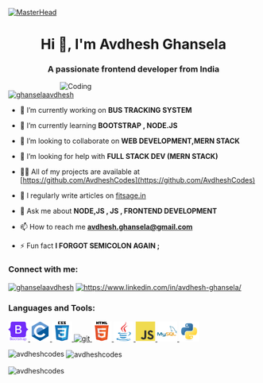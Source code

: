 [![MasterHead](https://www.figma.com/community/file/1367868717001251735/coding-banner)](https://rishavchanda.io)
<h1 align="center">Hi 👋, I'm Avdhesh Ghansela</h1>
<h3 align="center">A passionate frontend developer from India</h3>
<img align="right" alt="Coding" width="400" src=https://media3.giphy.com/media/v1.Y2lkPTc5MGI3NjExOTk3b3pqcmEydjc2Njd6aHFpZ3o3YnpzcmN2N2xyd2V4djZ5Ym1mOSZlcD12MV9pbnRlcm5hbF9naWZfYnlfaWQmY3Q9Zw/78XCFBGOlS6keY1Bil/giphy.gif>


<p align="left"> <a href="https://twitter.com/ghanselaavdhesh" target="blank"><img src="https://img.shields.io/twitter/follow/ghanselaavdhesh?logo=twitter&style=for-the-badge" alt="ghanselaavdhesh" /></a> </p>

- 🔭 I’m currently working on **BUS TRACKING SYSTEM**

- 🌱 I’m currently learning **BOOTSTRAP , NODE.JS**

- 👯 I’m looking to collaborate on **WEB DEVELOPMENT,MERN STACK**

- 🤝 I’m looking for help with **FULL STACK DEV (MERN STACK)**

- 👨‍💻 All of my projects are available at [https://github.com/AvdheshCodes](https://github.com/AvdheshCodes)

- 📝 I regularly write articles on [fitsage.in](fitsage.in)

- 💬 Ask me about **NODE,JS , JS , FRONTEND DEVELOPMENT**

- 📫 How to reach me **avdhesh.ghansela@gmail.com**

- ⚡ Fun fact **I FORGOT SEMICOLON AGAIN ;**

<h3 align="left">Connect with me:</h3>
<p align="left">
<a href="https://twitter.com/ghanselaavdhesh" target="blank"><img align="center" src="https://raw.githubusercontent.com/rahuldkjain/github-profile-readme-generator/master/src/images/icons/Social/twitter.svg" alt="ghanselaavdhesh" height="30" width="40" /></a>
<a href="https://linkedin.com/in/https://www.linkedin.com/in/avdhesh-ghansela/" target="blank"><img align="center" src="https://raw.githubusercontent.com/rahuldkjain/github-profile-readme-generator/master/src/images/icons/Social/linked-in-alt.svg" alt="https://www.linkedin.com/in/avdhesh-ghansela/" height="30" width="40" /></a>
</p>

<h3 align="left">Languages and Tools:</h3>
<p align="left"> <a href="https://getbootstrap.com" target="_blank" rel="noreferrer"> <img src="https://raw.githubusercontent.com/devicons/devicon/master/icons/bootstrap/bootstrap-plain-wordmark.svg" alt="bootstrap" width="40" height="40"/> </a> <a href="https://www.cprogramming.com/" target="_blank" rel="noreferrer"> <img src="https://raw.githubusercontent.com/devicons/devicon/master/icons/c/c-original.svg" alt="c" width="40" height="40"/> </a> <a href="https://www.w3schools.com/css/" target="_blank" rel="noreferrer"> <img src="https://raw.githubusercontent.com/devicons/devicon/master/icons/css3/css3-original-wordmark.svg" alt="css3" width="40" height="40"/> </a> <a href="https://git-scm.com/" target="_blank" rel="noreferrer"> <img src="https://www.vectorlogo.zone/logos/git-scm/git-scm-icon.svg" alt="git" width="40" height="40"/> </a> <a href="https://www.w3.org/html/" target="_blank" rel="noreferrer"> <img src="https://raw.githubusercontent.com/devicons/devicon/master/icons/html5/html5-original-wordmark.svg" alt="html5" width="40" height="40"/> </a> <a href="https://www.java.com" target="_blank" rel="noreferrer"> <img src="https://raw.githubusercontent.com/devicons/devicon/master/icons/java/java-original.svg" alt="java" width="40" height="40"/> </a> <a href="https://developer.mozilla.org/en-US/docs/Web/JavaScript" target="_blank" rel="noreferrer"> <img src="https://raw.githubusercontent.com/devicons/devicon/master/icons/javascript/javascript-original.svg" alt="javascript" width="40" height="40"/> </a> <a href="https://www.mysql.com/" target="_blank" rel="noreferrer"> <img src="https://raw.githubusercontent.com/devicons/devicon/master/icons/mysql/mysql-original-wordmark.svg" alt="mysql" width="40" height="40"/> </a> <a href="https://www.python.org" target="_blank" rel="noreferrer"> <img src="https://raw.githubusercontent.com/devicons/devicon/master/icons/python/python-original.svg" alt="python" width="40" height="40"/> </a> </p>

<p><img align="left" src="https://github-readme-stats.vercel.app/api/top-langs?username=avdheshcodes&show_icons=true&locale=en&layout=compact" alt="avdheshcodes" /></p>

<p>&nbsp;<img align="center" src="https://github-readme-stats.vercel.app/api?username=avdheshcodes&show_icons=true&locale=en" alt="avdheshcodes" /></p>

<p><img align="center" src="https://github-readme-streak-stats.herokuapp.com/?user=avdheshcodes&" alt="avdheshcodes" /></p>
